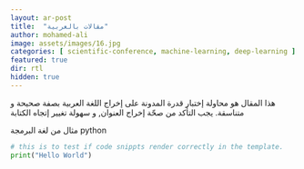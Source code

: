 ```yaml
---
layout: ar-post
title:  "مقالات بالعربية"
author: mohamed-ali
image: assets/images/16.jpg
categories: [ scientific-conference, machine-learning, deep-learning ]
featured: true
dir: rtl
hidden: true
---
```



هذا المقال هو محاولة إختبار قدرة المدونة على إخراج اللغة العربية بصفة صحيحة و متناسقة. يجب التأكد من صحّة إخراج العنوان, و سهولة تغيير إتجاه الكتابة 


مثال من لغة البرمجة python

<div dir="ltr">

```python
# this is to test if code snippts render correctly in the template.
print("Hello World")
```

</div>
